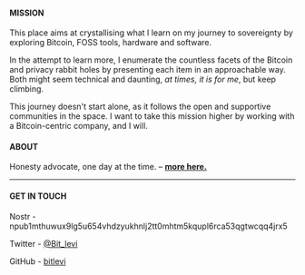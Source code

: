 #### MISSION
This place aims at crystallising what I learn on my journey to sovereignty by exploring Bitcoin, FOSS tools, hardware and software.

In the attempt to learn more, I enumerate the countless facets of the Bitcoin and privacy rabbit holes by presenting each item in an approachable way. Both might seem technical and daunting, *at times, it is for me*, but keep climbing.

This journey doesn't start alone, as it follows the open and supportive communities in the space. I want to take this mission higher by working with a Bitcoin-centric company, and I will.

#### ABOUT
Honesty advocate, one day at the time. – [**more here.**](about)

---
#### GET IN TOUCH
Nostr - npub1mthuwux9lg5u654vhdzyukhnlj2tt0mhtm5kqupl6rca53qgtwcqq4jrx5

Twitter - [@Bit_levi](https://twitter.com/Bit_levi)

GitHub - [bitlevi](https://github.com/bitlevi)
